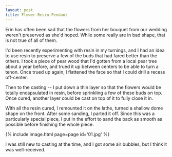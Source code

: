 ```yaml
---
layout: post
title: Flower Resin Pendant
---
```

Erin has often been sad that the flowers from her bouquet from our wedding
weren't preserved as she'd hoped. While some really are in bad shape, that is
not true of all of them.

I'd been recently experimenting with resin in my turnings, and I had an idea to
use resin to preserve a few of the buds that had fared better than the others.
I took a piece of pear wood that I'd gotten from a local pear tree about a year
before, and trued it up between centers to be able to turn a tenon. Once
trued up again, I flattened the face so that I could drill a recess off-center.

Then to the casting -- I put down a thin layer so that the flowers would be
totally encapsulated in resin, before sprinkling a few of these buds on top.
Once cured, another layer could be cast on top of it to fully close it in.

With all the resin cured, I remounted it on the lathe, turned a shallow dome
shape on the front. After some sanding, I parted it off. Since this was a
particularly special piece, I put in the effort to sand the back as smooth as
possible before finishing the whole piece.

{% include image.html page=page id='01.jpg' %}

I was still new to casting at the time, and I got some air bubbles, but I think
it was well-received.
